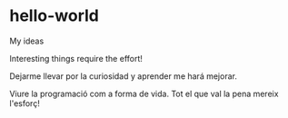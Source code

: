# hello-world

My ideas

Interesting things require the effort!

Dejarme llevar por la curiosidad y aprender me hará mejorar.

Viure la programació com a forma de vida. Tot el que val la pena mereix l'esforç! 
